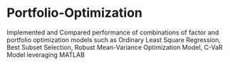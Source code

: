 # Portfolio-Optimization
Implemented and Compared performance of combinations of factor and portfolio optimization models such as Ordinary Least Square Regression, Best Subset Selection, Robust Mean-Variance Optimization Model, C-VaR Model leveraging MATLAB

